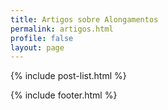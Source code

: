 ```yaml
---
title: Artigos sobre Alongamentos
permalink: artigos.html
profile: false
layout: page
---
```


{% include post-list.html %}

{% include footer.html %}